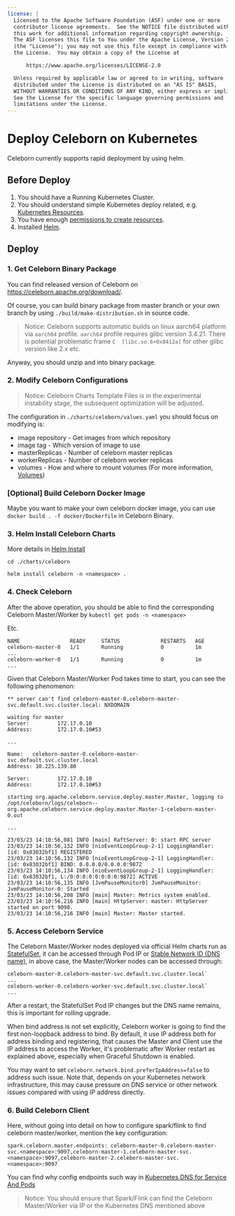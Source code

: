 ```yaml
---
license: |
  Licensed to the Apache Software Foundation (ASF) under one or more
  contributor license agreements.  See the NOTICE file distributed with
  this work for additional information regarding copyright ownership.
  The ASF licenses this file to You under the Apache License, Version 2.0
  (the "License"); you may not use this file except in compliance with
  the License.  You may obtain a copy of the License at

      https://www.apache.org/licenses/LICENSE-2.0

  Unless required by applicable law or agreed to in writing, software
  distributed under the License is distributed on an "AS IS" BASIS,
  WITHOUT WARRANTIES OR CONDITIONS OF ANY KIND, either express or implied.
  See the License for the specific language governing permissions and
  limitations under the License.
---
```


# Deploy Celeborn on Kubernetes

Celeborn currently supports rapid deployment by using helm.

## Before Deploy

1. You should have a Running Kubernetes Cluster.
2. You should understand simple Kubernetes deploy related,
   e.g. [Kubernetes Resources](https://kubernetes.io/docs/concepts/configuration/manage-resources-containers/).
3. You have
   enough [permissions to create resources](https://kubernetes.io/docs/concepts/configuration/organize-cluster-access-kubeconfig/).
4. Installed [Helm](https://helm.sh/docs/intro/install/).

## Deploy

### 1. Get Celeborn Binary Package

You can find released version of Celeborn on https://celeborn.apache.org/download/.

Of course, you can build binary package from master branch or your own branch by using `./build/make-distribution.sh` in
source code.

> Notice: Celeborn supports automatic builds on linux aarch64 platform via `aarch64` profile. `aarch64` profile requires glibc version 3.4.21. There is potential problematic frame `C  [libc.so.6+0x8412a]` for other glibc version like 2.x etc.

Anyway, you should unzip and into binary package.

### 2. Modify Celeborn Configurations

> Notice: Celeborn Charts Template Files is in the experimental instability stage, the subsequent optimization will be
> adjusted.

The configuration in `./charts/celeborn/values.yaml` you should focus on modifying is:

* image repository - Get images from which repository
* image tag - Which version of image to use
* masterReplicas - Number of celeborn master replicas
* workerReplicas - Number of celeborn worker replicas
* volumes - How and where to mount volumes
(For more information, [Volumes](https://kubernetes.io/docs/concepts/storage/volumes))

### [Optional] Build Celeborn Docker Image

Maybe you want to make your own celeborn docker image, you can use `docker build . -f docker/Dockerfile` in Celeborn
Binary.

### 3. Helm Install Celeborn Charts

More details in [Helm Install](https://helm.sh/docs/helm/helm_install/)

```
cd ./charts/celeborn

helm install celeborn -n <namespace> .
```

### 4. Check Celeborn

After the above operation, you should be able to find the corresponding Celeborn Master/Worker
by `kubectl get pods -n <namespace>`

Etc.

```
NAME                READY     STATUS             RESTARTS   AGE
celeborn-master-0   1/1       Running            0          1m
...
celeborn-worker-0   1/1       Running            0          1m
...
```

Given that Celeborn Master/Worker Pod takes time to start, you can see the following phenomenon:

```
** server can't find celeborn-master-0.celeborn-master-svc.default.svc.cluster.local: NXDOMAIN

waiting for master
Server:         172.17.0.10
Address:        172.17.0.10#53

...

Name:   celeborn-master-0.celeborn-master-svc.default.svc.cluster.local
Address: 10.225.139.80

Server:         172.17.0.10
Address:        172.17.0.10#53

starting org.apache.celeborn.service.deploy.master.Master, logging to /opt/celeborn/logs/celeborn--org.apache.celeborn.service.deploy.master.Master-1-celeborn-master-0.out

...

23/03/23 14:10:56,081 INFO [main] RaftServer: 0: start RPC server
23/03/23 14:10:56,132 INFO [nioEventLoopGroup-2-1] LoggingHandler: [id: 0x83032bf1] REGISTERED
23/03/23 14:10:56,132 INFO [nioEventLoopGroup-2-1] LoggingHandler: [id: 0x83032bf1] BIND: 0.0.0.0/0.0.0.0:9872
23/03/23 14:10:56,134 INFO [nioEventLoopGroup-2-1] LoggingHandler: [id: 0x83032bf1, L:/0:0:0:0:0:0:0:0:9872] ACTIVE
23/03/23 14:10:56,135 INFO [JvmPauseMonitor0] JvmPauseMonitor: JvmPauseMonitor-0: Started
23/03/23 14:10:56,208 INFO [main] Master: Metrics system enabled.
23/03/23 14:10:56,216 INFO [main] HttpServer: master: HttpServer started on port 9098.
23/03/23 14:10:56,216 INFO [main] Master: Master started.
```

### 5. Access Celeborn Service

The Celeborn Master/Worker nodes deployed via official Helm charts run as [StatefulSet](https://kubernetes.io/docs/concepts/workloads/controllers/statefulset/),
it can be accessed through Pod IP or [Stable Network ID (DNS name)](https://kubernetes.io/docs/concepts/workloads/controllers/statefulset/#stable-network-id),
in above case, the Master/Worker nodes can be accessed through:

```
celeborn-master-0.celeborn-master-svc.default.svc.cluster.local`
...
celeborn-worker-0.celeborn-worker-svc.default.svc.cluster.local`
...
```

After a restart, the StatefulSet Pod IP changes but the DNS name remains, this is important for rolling upgrade.

When bind address is not set explicitly, Celeborn worker is going to find the first non-loopback address to bind. By default,
it use IP address both for address binding and registering, that causes the Master and Client use the IP address to access the
Worker, it's problematic after Worker restart as explained above, especially when Graceful Shutdown is enabled.

You may want to set `celeborn.network.bind.preferIpAddress=false` to address such issue. Note that, depends on your Kubernetes
network infrastructure, this may cause pressure on DNS service or other network issues compared with using IP address directly.

### 6. Build Celeborn Client

Here, without going into detail on how to configure spark/flink to find celeborn master/worker, mention the key
configuration:

```
spark.celeborn.master.endpoints: celeborn-master-0.celeborn-master-svc.<namespace>:9097,celeborn-master-1.celeborn-master-svc.<namespace>:9097,celeborn-master-2.celeborn-master-svc.<namespace>:9097
```

You can find why config endpoints such way
in [Kubernetes DNS for Service And Pods](https://kubernetes.io/docs/concepts/services-networking/dns-pod-service/)

> Notice: You should ensure that Spark/Flink can find the Celeborn Master/Worker via IP or the Kubernetes DNS mentioned
> above

